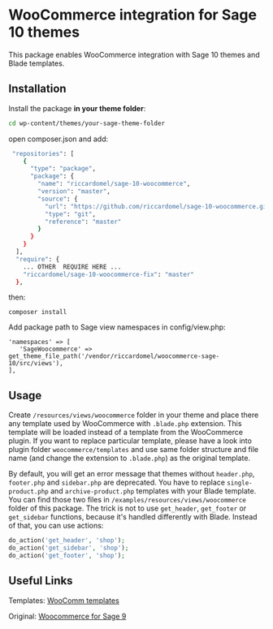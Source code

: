# WooCommerce integration for Sage 10 themes

This package enables WooCommerce integration with Sage 10 themes and Blade templates.

## Installation

Install the package **in your theme folder**:

```bash
cd wp-content/themes/your-sage-theme-folder
```
open composer.json and add:  

```bash
 "repositories": [
    {
      "type": "package",
      "package": {
        "name": "riccardomel/sage-10-woocommerce",
        "version": "master",
        "source": {
          "url": "https://github.com/riccardomel/sage-10-woocommerce.git",
          "type": "git",
          "reference": "master"
        }
      }
    }
  ],
  "require": {
    ... OTHER  REQUIRE HERE ...
    "riccardomel/sage-10-woocommerce-fix": "master"
  },
```
then: 

```
composer install
```

Add package path to Sage view namespaces in config/view.php:

    'namespaces' => [
       'SageWoocommerce' => get_theme_file_path('/vendor/riccardomel/woocommerce-sage-10/src/views'),
    ],

## Usage

Create `/resources/views/woocommerce` folder in your theme and place there any template used by WooCommerce with `.blade.php` extension. This template will be loaded instead of a template from the WooCommerce plugin. If you want to replace particular template, please have a look into plugin folder `woocommerce/templates` and use same folder structure and file name (and change the extension to `.blade.php`) as the original template.

By default, you will get an error message that themes without `header.php`, `footer.php` and `sidebar.php` are deprecated. You have to replace `single-product.php` and `archive-product.php` templates with your Blade template. You can find those two files in `/examples/resources/views/woocommerce` folder of this package. The trick is not to use `get_header`, `get_footer` or `get_sidebar` functions, because it's handled differently with Blade. Instead of that, you can use actions:

```php
do_action('get_header', 'shop');
do_action('get_sidebar', 'shop');
do_action('get_footer', 'shop');
```


## Useful Links
Templates: [WooComm templates](https://docs.woocommerce.com/document/template-structure/)

Original: [Woocommerce for Sage 9](https://github.com/roots/sage-woocommerce)
